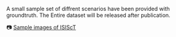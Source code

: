 A small sample set of diffrent scenarios have been provided with groundtruth. The Entire dataset will be released after publication.

📷 [Sample images of ISIScT](https://github.com/ISIScT-Dataset/ISIScT_Dataset/tree/main/images)

